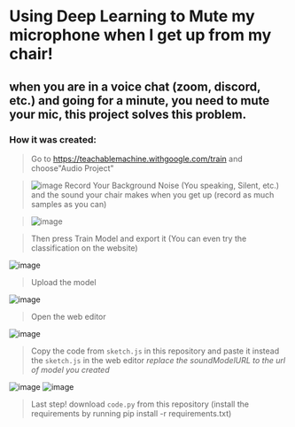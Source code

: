 # Using Deep Learning to Mute my microphone when I get up from my chair!
## when you are in a voice chat (zoom, discord, etc.) and going for a minute, you need to mute your mic, this project solves this problem.
### How it was created:
> Go to https://teachablemachine.withgoogle.com/train and choose"Audio Project"

> ![image](https://user-images.githubusercontent.com/66528853/152966660-40941362-0365-42de-85e7-a91e5f43c495.png)
> Record Your Background Noise (You speaking, Silent, etc.) and the sound your chair makes when you get up (record as much samples as you can)

> ![image](https://user-images.githubusercontent.com/66528853/152967241-a36d3c67-21be-4874-b1f3-234f71db9e13.png)

> Then press Train Model and export it (You can even try the classification on the website)

![image](https://user-images.githubusercontent.com/66528853/152967735-6e163379-c5ab-45b9-b7ef-f5aa2f0cdb47.png)

> Upload the model

![image](https://user-images.githubusercontent.com/66528853/152968005-b40fef94-4d6a-4f9a-9958-f74c777593df.png)

> Open the web editor

![image](https://user-images.githubusercontent.com/66528853/152968200-32375ee8-22f3-42cc-ad07-e50fb1479208.png)

> Copy the code from `sketch.js` in this repository and paste it instead the `sketch.js` in the web editor *replace the soundModelURL to the url of model you created*

![image](https://user-images.githubusercontent.com/66528853/152969162-68f2c037-fc72-4985-bdc9-7a85d839275e.png)
![image](https://user-images.githubusercontent.com/66528853/152969160-459f6b9b-a4e3-49f0-b56f-a84ef95c5318.png)

> Last step! download `code.py` from this repository (install the requirements by running pip install -r requirements.txt)
